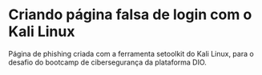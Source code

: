 # Criando página falsa de login com o Kali Linux
Página de phishing criada com a ferramenta setoolkit do Kali Linux, para o desafio do bootcamp de cibersegurança da plataforma DIO.
